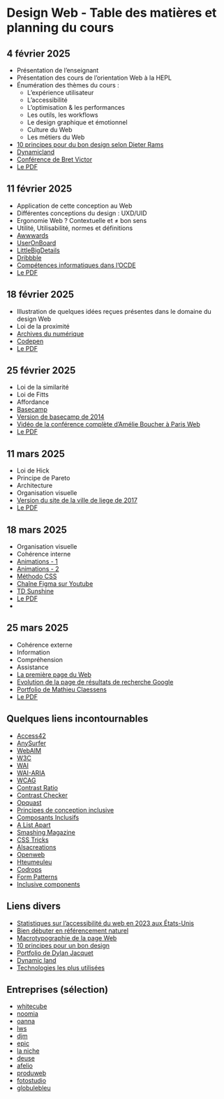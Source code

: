 # Design Web - Table des matières et planning du cours

## 4 février 2025

- Présentation de l’enseignant
- Présentation des cours de l’orientation Web à la HEPL
- Énumération des thèmes du cours :
    - L’expérience utilisateur
    - L’accessibilité
    - L’optimisation & les performances
    - Les outils, les workflows
    - Le design graphique et émotionnel
    - Culture du Web
    - Les métiers du Web
- [10 principes pour du bon design selon Dieter Rams](https://fr.wikipedia.org/wiki/Dieter_Rams)
- [Dynamicland](https://dynamicland.org/2024/Intro/)
- [Conférence de Bret Victor](http://worrydream.com/#!/LearnableProgramming)
- [Le PDF](pdfs/01.pdf)

## 11 février 2025

- Application de cette conception au Web
- Différentes conceptions du design : UXD/UID
- Ergonomie Web ? Contextuelle et ≠ bon sens
- Utilité, Utilisabilité, normes et définitions
- [Awwwards](https://www.awwwards.com)
- [UserOnBoard](https://www.useronboard.com)
- [LittleBigDetails](https://littlebigdetails.com/)
- [Dribbble](https://www.dribbble.com)
- [Compétences informatiques dans l’OCDE](https://www.nngroup.com/articles/computer-skill-levels/)
- [Le PDF](pdfs/02.pdf)

## 18 février 2025

 - Illustration de quelques idées reçues présentes dans le domaine du design Web
 - Loi de la proximité
 - [Archives du numérique](https://archive.org)
 - [Codepen](https://codepen.io)
 - [Le PDF](pdfs/03.pdf)

## 25 février 2025

  - Loi de la similarité
  - Loi de Fitts
  - Affordance
  - [Basecamp](https://basecamp.com)
  - [Version de basecamp de 2014](https://web.archive.org/web/20141101230949/https://basecamp.com/start)
  - [Vidéo de la conférence complète d’Amélie Boucher à Paris Web](https://www.dailymotion.com/video/x7o6g8)
  - [Le PDF](pdfs/04.pdf)

## 11 mars 2025

  - Loi de Hick
  - Principe de Pareto
  - Architecture
  - Organisation visuelle
  - [Version du site de la ville de liege de 2017](https://web.archive.org/web/20170606133512/http://www.liege.be)
  - [Le PDF](pdfs/05.pdf)

## 18 mars 2025

  - Organisation visuelle
  - Cohérence interne
  - [Animations - 1](https://medium.com/@stevenfabre/invisible-animation-ffa27d0b77e5)
  - [Animations - 2](https://medium.com/@michaelvillar/improve-the-payment-experience-with-animations-3d1b0a9b810e)
  - [Méthodo CSS](https://getbem.com/introduction/)
  - [Chaîne Figma sur Youtube](https://www.youtube.com/@Figma)
  - [TD Sunshine](https://www.youtube.com/@TDSunshine)
  - [Le PDF](pdfs/06.pdf)
  - 
## 25 mars 2025

- Cohérence externe
- Information
- Compréhension
- Assistance
- [La première page du Web](https://info.cern.ch)
- [Evolution de la page de résultats de recherche Google](https://fr.slideshare.net/slideshow/the-evolutionofgoogleser-psinfographic/46161265)
- [Portfolio de Mathieu Claessens](https://mathieu.claessens.pro)
- [Le PDF](pdfs/07.pdf)

## Quelques liens incontournables

- [Access42](https://www.access42.net/)
- [AnySurfer](https://www.anysurfer.be/fr)
- [WebAIM](https://webaim.org/)
- [W3C](https://www.w3.org/)
- [WAI](https://www.w3.org/WAI/)
- [WAI-ARIA](https://www.w3.org/TR/wai-aria/)
- [WCAG](https://www.w3.org/TR/WCAG22/)
- [Contrast Ratio](https://contrast-ratio.com/)
- [Contrast Checker](https://webaim.org/resources/contrastchecker/)
- [Opquast](https://checklists.opquast.com/fr/assurance-qualite-web/)
- [Principes de conception inclusive](https://inclusivedesignprinciples.org/fr/)
- [Composants Inclusifs](https://inclusive-components.design/)
- [A List Apart](http://www.alistapart.com)
- [Smashing Magazine](http://www.smashingmagazine.com)
- [CSS Tricks](http://css-tricks.com)
- [Alsacreations](http://www.alsacreations.com)
- [Openweb](http://openweb.eu.org)
- [Hteumeuleu](http://www.hteumeuleu.fr)
- [Codrops](http://tympanus.net/codrops/)
- [Form Patterns](https://formdesignpatterns.com/)
- [Inclusive components](https://inclusive-components.design/)

## Liens divers

- [Statistiques sur l’accessibilité du web en 2023 aux États-Unis](https://ddiy.co/web-accessibility-statistics/)
- [Bien débuter en référencement naturel](https://developers.google.com/search/docs/fundamentals/seo-starter-guide?hl=fr)
- [Macrotypographie de la page Web](https://www.dailymotion.com/video/xfpf08)
- [10 principes pour un bon design](https://www.vitsoe.com/gb/about/good-design)
- [Portfolio de Dylan Jacquet](https://www.dylanjacquet.com)
- [Dynamic land](https://dynamicland.org)
- [Technologies les plus utilisées](https://w3techs.com/)

## Entreprises (sélection)

- [whitecube](https://whitecube.be)
- [noomia](https://noomia.be)
- [oanna](https://oanna.be)
- [lws](https://lws.be)
- [djm](https://djmdigital.be)
- [epic](https://epic.net)
- [la niche](https://laniche.net)
- [deuse](https://deuse.be)
- [afelio](https://afelio.be)
- [produweb](https://produweb.be)
- [fotostudio](https://www.fotostudio.io)
- [globulebleu](https://www.globulebleu.com/)